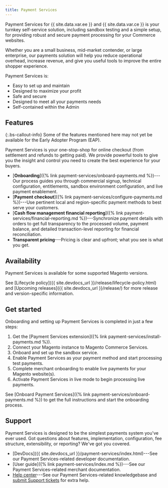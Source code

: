 ```yaml
---
title: Payment Services
---
```


Payment Services for {{ site.data.var.ee }} and {{ site.data.var.ce }} is your turnkey self-service solution, including sandbox testing and a simple setup, for providing robust and secure payment processing for your Commerce websites.

Whether you are a small business, mid-market contender, or large enterprise, our payments solution will help you reduce operational overhead, increase revenue, and give you useful tools to improve the entire shopper experience.

Payment Services is:

* Easy to set up and maintain
* Designed to maximize your profit
* Safe and secure
* Designed to meet all your payments needs
* Self-contained within the Admin

## Features

{:.bs-callout-info}
Some of the features mentioned here may not yet be available for the Early Adopter Program (EAP).

Payment Services is your one-stop-shop for online checkout (from settlement and refunds to getting paid). We provide powerful tools to give you the insight and control you need to create the best experience for your buyers.

* [**Onboarding**]({% link payment-services/onboard-payments.md %})---Our process guides you through commercial signup, technical configuration, entitlements, sandbox environment configuration, and live payment enablement.
* [**Payment checkout**]({% link payment-services/configure-payments.md %})---Use pertinent local and region-specific payment methods to best serve your customers.
* [**Cash flow management financial reporting**]({% link payment-services/financial-reporting.md %})---Synchronize payment details with orders to get full transparency to the processed volume, payment balance, and detailed transaction-level reporting for financial reconciliation.
* **Transparent pricing**---Pricing is clear and upfront; what you see is what you get.

## Availability

Payment Services is available for some supported Magento versions.

See [Lifecycle policy]({{ site.devdocs_url }}/release/lifecycle-policy.html) and [Upcoming releases]({{ site.devdocs_url }}/release/) for more release and version-specific information.

## Get started

Onboarding and setting up Payment Services is completed in just a few steps:

1. Get the [Payment Services extension]({% link payment-services/install-payments.md %}).
1. Connect your Magento instance to Magento Commerce Services.
1. Onboard and set up the sandbox service.
1. Enable Payment Services as your payment method and start processing test payments.
1. Complete merchant onboarding to enable live payments for your Magento website(s).
1. Activate Payment Services in live mode to begin processing live payments.

See [Onboard Payment Services]({% link payment-services/onboard-payments.md %}) to get the full instructions and start the onboarding process.

## Support

Payment Services is designed to be the simplest payments system you've ever used. Got questions about features, implementation, configuration, fee structure, extensibility, or reporting? We've got you covered.

* [DevDocs]({{ site.devdocs_url }}/payment-services/index.html)---See our Payment Services-related developer documentation.
* [User guide]({% link payment-services/index.md %})---See our Payment Services-related merchant documentation.
* [Help center](https://support.magento.com/hc/en-us)---See our Payment Services-related knowledgebase and [submit Support tickets](https://support.magento.com/hc/en-us/articles/360000913794#submit-ticket) for extra help.
